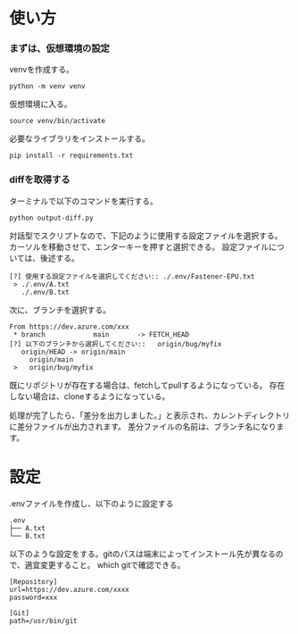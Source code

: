 # 使い方

### まずは、仮想環境の設定

venvを作成する。

``python -m venv venv``

仮想環境に入る。

``source venv/bin/activate``

必要なライブラリをインストールする。

``pip install -r requirements.txt``

### diffを取得する
ターミナルで以下のコマンドを実行する。

``python output-diff.py``

対話型でスクリプトなので、下記のように使用する設定ファイルを選択する。
カーソルを移動させて、エンターキーを押すと選択できる。
設定ファイルについては、後述する。
```
[?] 使用する設定ファイルを選択してください:: ./.env/Fastener-EPU.txt
 > ./.env/A.txt
   ./.env/B.txt
```

次に、ブランチを選択する。
```
From https://dev.azure.com/xxx
 * branch            main       -> FETCH_HEAD
[?] 以下のブランチから選択してください::   origin/bug/myfix
   origin/HEAD -> origin/main
     origin/main
 >   origin/bug/myfix
```

既にリポジトリが存在する場合は、fetchしてpullするようになっている。
存在しない場合は、cloneするようになっている。

処理が完了したら、「差分を出力しました。」と表示され、カレントディレクトリに差分ファイルが出力されます。
差分ファイルの名前は、ブランチ名になります。

# 設定
.envファイルを作成し、以下のように設定する

```
.env
├── A.txt
└── B.txt
```


以下のような設定をする。gitのパスは端末によってインストール先が異なるので、適宜変更すること。
which gitで確認できる。

```
[Repository]
url=https://dev.azure.com/xxxx
password=xxx

[Git]
path=/usr/bin/git
```
